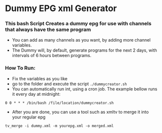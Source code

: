 # Dummy EPG xml Generator

### This bash Script Creates a dummy epg for use with channels that always have the same program

* You can add as many channels as you want, by adding more channel variables.
* The Dummy will, by default, generate programs for the next 2 days, with intervals of 6 hours between programs.


### How To Run:
* Fix the variables as you like
* go to the folder and execute the script ```./dummycreator.sh```
* You can automatically run int, using a cron job. The example bellow runs it every day at midnight:
```
0 0 * * * /bin/bash /file/location/dummycreator.sh
```
* After you are done, you can use a tool such as xmltv to merge it into your regular epg
```
tv_merge -i dummy.xml -m yourepg.xml -o merged.xml
```
